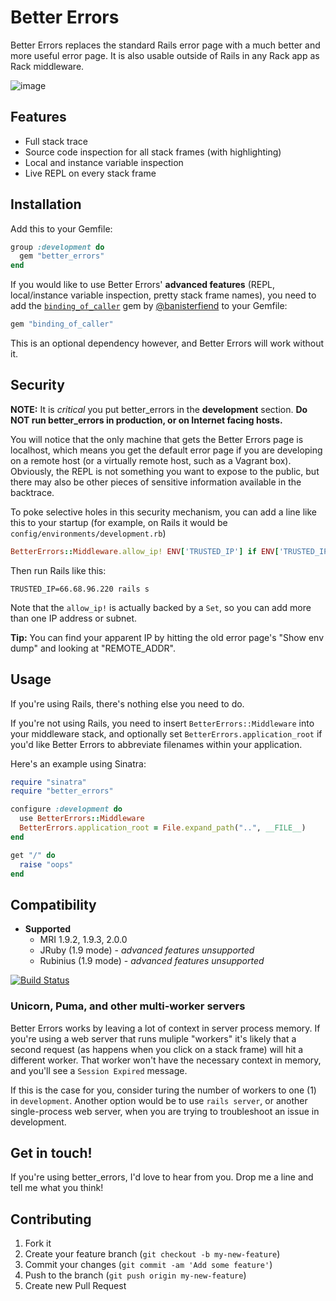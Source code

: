 # Better Errors

Better Errors replaces the standard Rails error page with a much better and more useful error page. It is also usable outside of Rails in any Rack app as Rack middleware.

![image](http://i.imgur.com/zYOXF.png)

## Features

* Full stack trace
* Source code inspection for all stack frames (with highlighting)
* Local and instance variable inspection
* Live REPL on every stack frame

## Installation

Add this to your Gemfile:

```ruby
group :development do
  gem "better_errors"
end
```

If you would like to use Better Errors' **advanced features** (REPL, local/instance variable inspection, pretty stack frame names), you need to add the [`binding_of_caller`](https://github.com/banister/binding_of_caller) gem by [@banisterfiend](http://twitter.com/banisterfiend) to your Gemfile:

```ruby
gem "binding_of_caller"
```

This is an optional dependency however, and Better Errors will work without it.

## Security

**NOTE:** It is *critical* you put better\_errors in the **development** section. **Do NOT run better_errors in production, or on Internet facing hosts.**

You will notice that the only machine that gets the Better Errors page is localhost, which means you get the default error page if you are developing on a remote host (or a virtually remote host, such as a Vagrant box). Obviously, the REPL is not something you want to expose to the public, but there may also be other pieces of sensitive information available in the backtrace.

To poke selective holes in this security mechanism, you can add a line like this to your startup (for example, on Rails it would be `config/environments/development.rb`)

```ruby
BetterErrors::Middleware.allow_ip! ENV['TRUSTED_IP'] if ENV['TRUSTED_IP']
```

Then run Rails like this:

```shell
TRUSTED_IP=66.68.96.220 rails s
```

Note that the `allow_ip!` is actually backed by a `Set`, so you can add more than one IP address or subnet.

**Tip:** You can find your apparent IP by hitting the old error page's "Show env dump" and looking at "REMOTE_ADDR".

## Usage

If you're using Rails, there's nothing else you need to do.

If you're not using Rails, you need to insert `BetterErrors::Middleware` into your middleware stack, and optionally set `BetterErrors.application_root` if you'd like Better Errors to abbreviate filenames within your application.

Here's an example using Sinatra:

```ruby
require "sinatra"
require "better_errors"

configure :development do
  use BetterErrors::Middleware
  BetterErrors.application_root = File.expand_path("..", __FILE__)
end

get "/" do
  raise "oops"
end
```

## Compatibility

* **Supported**
  * MRI 1.9.2, 1.9.3, 2.0.0
  * JRuby (1.9 mode) - *advanced features unsupported*
  * Rubinius (1.9 mode) - *advanced features unsupported*

[![Build Status](https://travis-ci.org/charliesome/better_errors.png)](https://travis-ci.org/charliesome/better_errors)

### Unicorn, Puma, and other multi-worker servers

Better Errors works by leaving a lot of context in server process memory. If
you're using a web server that runs muliple "workers" it's likely that a second
request (as happens when you click on a stack frame) will hit a different
worker. That worker won't have the necessary context in memory, and you'll see
a `Session Expired` message.

If this is the case for you, consider turing the number of workers to one (1)
in `development`. Another option would be to use `rails server`, or another
single-process web server, when you are trying to troubleshoot an issue in
development.

## Get in touch!

If you're using better_errors, I'd love to hear from you. Drop me a line and tell me what you think!

## Contributing

1. Fork it
2. Create your feature branch (`git checkout -b my-new-feature`)
3. Commit your changes (`git commit -am 'Add some feature'`)
4. Push to the branch (`git push origin my-new-feature`)
5. Create new Pull Request
